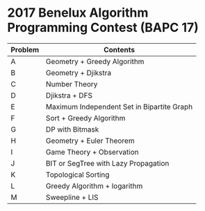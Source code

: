# 2017 Benelux Algorithm Programming Contest (BAPC 17)

| Problem  | Contents |
| --- | --- |
| A  | Geometry + Greedy Algorithm  |
| B  | Geometry + Djikstra  |
| C  | Number Theory  |
| D  | Djikstra + DFS  |
| E  | Maximum Independent Set in Bipartite Graph  |
| F  | Sort + Greedy Algorithm  |
| G  | DP with Bitmask  |
| H  | Geometry + Euler Theorem  |
| I  | Game Theory + Observation  |
| J  | BIT or SegTree with Lazy Propagation  |
| K  | Topological Sorting  |
| L  | Greedy Algorithm + logarithm  |
| M  | Sweepline + LIS  |
